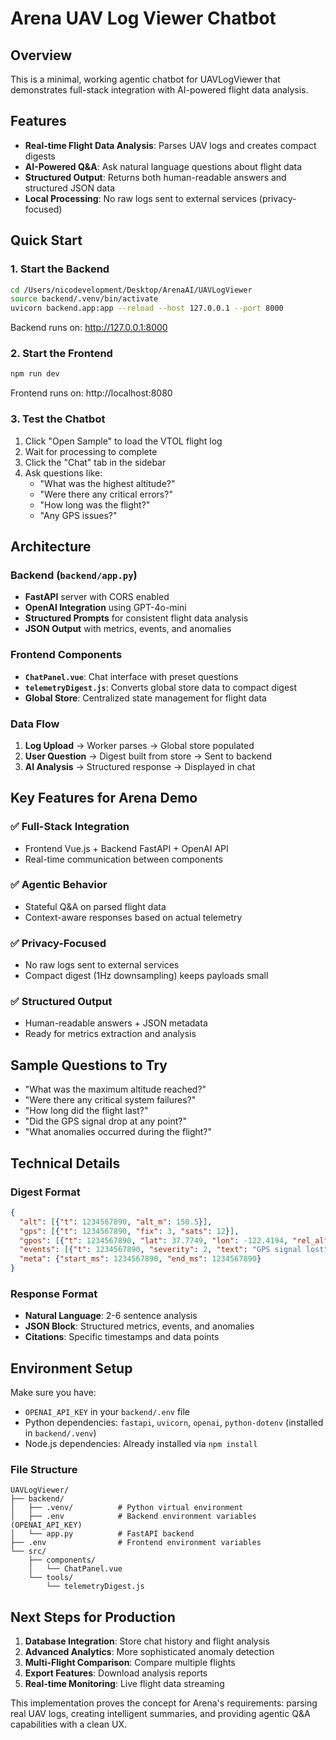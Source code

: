 # Arena UAV Log Viewer Chatbot

## Overview
This is a minimal, working agentic chatbot for UAVLogViewer that demonstrates full-stack integration with AI-powered flight data analysis.

## Features
- **Real-time Flight Data Analysis**: Parses UAV logs and creates compact digests
- **AI-Powered Q&A**: Ask natural language questions about flight data
- **Structured Output**: Returns both human-readable answers and structured JSON data
- **Local Processing**: No raw logs sent to external services (privacy-focused)

## Quick Start

### 1. Start the Backend
```bash
cd /Users/nicodevelopment/Desktop/ArenaAI/UAVLogViewer
source backend/.venv/bin/activate
uvicorn backend.app:app --reload --host 127.0.0.1 --port 8000
```
Backend runs on: http://127.0.0.1:8000

### 2. Start the Frontend
```bash
npm run dev
```
Frontend runs on: http://localhost:8080

### 3. Test the Chatbot
1. Click "Open Sample" to load the VTOL flight log
2. Wait for processing to complete
3. Click the "Chat" tab in the sidebar
4. Ask questions like:
   - "What was the highest altitude?"
   - "Were there any critical errors?"
   - "How long was the flight?"
   - "Any GPS issues?"

## Architecture

### Backend (`backend/app.py`)
- **FastAPI** server with CORS enabled
- **OpenAI Integration** using GPT-4o-mini
- **Structured Prompts** for consistent flight data analysis
- **JSON Output** with metrics, events, and anomalies

### Frontend Components
- **`ChatPanel.vue`**: Chat interface with preset questions
- **`telemetryDigest.js`**: Converts global store data to compact digest
- **Global Store**: Centralized state management for flight data

### Data Flow
1. **Log Upload** → Worker parses → Global store populated
2. **User Question** → Digest built from store → Sent to backend
3. **AI Analysis** → Structured response → Displayed in chat

## Key Features for Arena Demo

### ✅ Full-Stack Integration
- Frontend Vue.js + Backend FastAPI + OpenAI API
- Real-time communication between components

### ✅ Agentic Behavior
- Stateful Q&A on parsed flight data
- Context-aware responses based on actual telemetry

### ✅ Privacy-Focused
- No raw logs sent to external services
- Compact digest (1Hz downsampling) keeps payloads small

### ✅ Structured Output
- Human-readable answers + JSON metadata
- Ready for metrics extraction and analysis

## Sample Questions to Try
- "What was the maximum altitude reached?"
- "Were there any critical system failures?"
- "How long did the flight last?"
- "Did the GPS signal drop at any point?"
- "What anomalies occurred during the flight?"

## Technical Details

### Digest Format
```json
{
  "alt": [{"t": 1234567890, "alt_m": 150.5}],
  "gps": [{"t": 1234567890, "fix": 3, "sats": 12}],
  "gpos": [{"t": 1234567890, "lat": 37.7749, "lon": -122.4194, "rel_alt_m": 100.0}],
  "events": [{"t": 1234567890, "severity": 2, "text": "GPS signal lost"}],
  "meta": {"start_ms": 1234567890, "end_ms": 1234567890}
}
```

### Response Format
- **Natural Language**: 2-6 sentence analysis
- **JSON Block**: Structured metrics, events, and anomalies
- **Citations**: Specific timestamps and data points

## Environment Setup
Make sure you have:
- `OPENAI_API_KEY` in your `backend/.env` file
- Python dependencies: `fastapi`, `uvicorn`, `openai`, `python-dotenv` (installed in `backend/.venv`)
- Node.js dependencies: Already installed via `npm install`

### File Structure
```
UAVLogViewer/
├── backend/
│   ├── .venv/          # Python virtual environment
│   ├── .env            # Backend environment variables (OPENAI_API_KEY)
│   └── app.py          # FastAPI backend
├── .env                # Frontend environment variables
└── src/
    ├── components/
    │   └── ChatPanel.vue
    └── tools/
        └── telemetryDigest.js
```

## Next Steps for Production
1. **Database Integration**: Store chat history and flight analysis
2. **Advanced Analytics**: More sophisticated anomaly detection
3. **Multi-Flight Comparison**: Compare multiple flights
4. **Export Features**: Download analysis reports
5. **Real-time Monitoring**: Live flight data streaming

This implementation proves the concept for Arena's requirements: parsing real UAV logs, creating intelligent summaries, and providing agentic Q&A capabilities with a clean UX.
